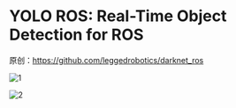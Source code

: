 # YOLO ROS: Real-Time Object Detection for ROS

原创：https://github.com/leggedrobotics/darknet_ros

![1](https://github.com/zhuzhengming/darknet_ros_yolo3/tree/main/darknet_image/5.png)

![2](https://github.com/zhuzhengming/darknet_ros_yolo3/tree/main/darknet_image/8.png)

